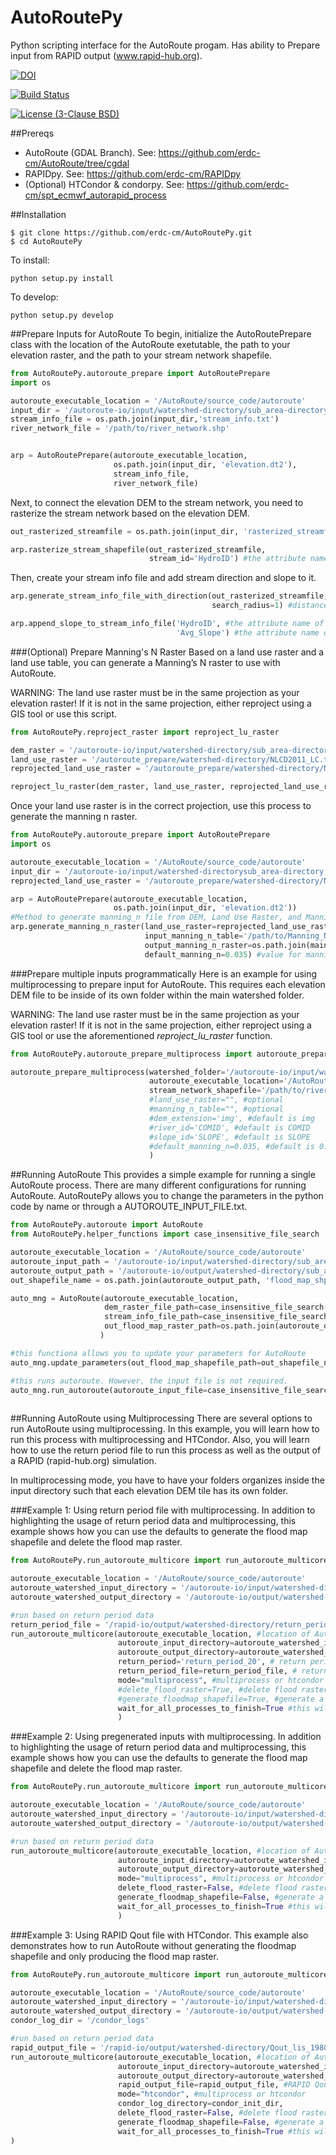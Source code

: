 # AutoRoutePy
Python scripting interface for the AutoRoute progam. Has ability to Prepare input from RAPID output (www.rapid-hub.org).

[![DOI](https://zenodo.org/badge/19918/erdc-cm/AutoRoutePy.svg)](https://zenodo.org/badge/latestdoi/19918/erdc-cm/AutoRoutePy)

[![Build Status](https://travis-ci.org/erdc-cm/AutoRoutePy.svg?branch=master)](https://travis-ci.org/erdc-cm/AutoRoutePy)

[![License (3-Clause BSD)](https://img.shields.io/badge/license-BSD%203--Clause-yellow.svg)](https://github.com/erdc-cm/AutoRoutePy/blob/master/LICENSE)

##Prereqs
- AutoRoute (GDAL Branch). See: https://github.com/erdc-cm/AutoRoute/tree/cgdal
- RAPIDpy. See: https://github.com/erdc-cm/RAPIDpy
- (Optional) HTCondor & condorpy. See: https://github.com/erdc-cm/spt_ecmwf_autorapid_process

##Installation

```
$ git clone https://github.com/erdc-cm/AutoRoutePy.git
$ cd AutoRoutePy
```
To install:
```
python setup.py install
```
To develop:
```
python setup.py develop
```

##Prepare Inputs for AutoRoute
To begin, initialize the AutoRoutePrepare class with the location of the AutoRoute
exetutable, the path to your elevation raster, and the path to your stream network
shapefile.

```python
from AutoRoutePy.autoroute_prepare import AutoRoutePrepare
import os

autoroute_executable_location = '/AutoRoute/source_code/autoroute'
input_dir = '/autoroute-io/input/watershed-directory/sub_area-directory'
stream_info_file = os.path.join(input_dir,'stream_info.txt')
river_network_file = '/path/to/river_network.shp'


arp = AutoRoutePrepare(autoroute_executable_location,
                       os.path.join(input_dir, 'elevation.dt2'),
                       stream_info_file,
                       river_network_file)
```

Next, to connect the elevation DEM to the stream network, you need to rasterize the
stream network based on the elevation DEM.

```python
out_rasterized_streamfile = os.path.join(input_dir, 'rasterized_streamfile.tif')

arp.rasterize_stream_shapefile(out_rasterized_streamfile,
                               stream_id='HydroID') #the attribute name of the stream ID used for RAPID
```

Then, create your stream info file and add stream direction and slope to it.

```python
arp.generate_stream_info_file_with_direction(out_rasterized_streamfile,
                                             search_radius=1) #distance to search for stream direction in meters

arp.append_slope_to_stream_info_file('HydroID', #the attribute name of the stream ID used for RAPID
                                     'Avg_Slope') #the attribute name of the stream slope
```

###(Optional) Prepare Manning's N Raster
Based on a land use raster and a land use table, you can generate a Manning’s N raster to use with AutoRoute.

WARNING: The land use raster must be in the same projection as your elevation raster! 
If it is not in the same projection, either reproject using a GIS tool or use this
script.

```python
from AutoRoutePy.reproject_raster import reproject_lu_raster

dem_raster = '/autoroute-io/input/watershed-directory/sub_area-directory/elevation.img'
land_use_raster = '/autoroute_prepare/watershed-directory/NLCD2011_LC.tif'
reprojected_land_use_raster = '/autoroute_prepare/watershed-directory/NLCD2011_LC_repr.tif'

reproject_lu_raster(dem_raster, land_use_raster, reprojected_land_use_raster)
```
Once your land use raster is in the correct projection, use this process to generate the
manning n raster.

```python
from AutoRoutePy.autoroute_prepare import AutoRoutePrepare
import os

autoroute_executable_location = '/AutoRoute/source_code/autoroute'
input_dir = '/autoroute-io/input/watershed-directorysub_area-directory'
reprojected_land_use_raster = '/autoroute_prepare/watershed-directory/NLCD2011_LC_repr.tif'

arp = AutoRoutePrepare(autoroute_executable_location,
                       os.path.join(input_dir, 'elevation.dt2'))
#Method to generate manning_n file from DEM, Land Use Raster, and Manning N Table with new AutoRoute
arp.generate_manning_n_raster(land_use_raster=reprojected_land_use_raster,
                              input_manning_n_table='/path/to/Manning_N_Values/AR_Manning_n_for_NLCD_LOW.txt',
                              output_manning_n_raster=os.path.join(main_dir, 'manning_n.tif'),
                              default_manning_n=0.035) #value for manning's n to be used in raster if no value found in table
```

###Prepare multiple inputs programmatically
Here is an example for using multiprocessing to prepare input for AutoRoute. This requires each elevation DEM
file to be inside of its own folder within the main watershed folder.

WARNING: The land use raster must be in the same projection as your elevation raster! If it is not in the same projection, either reproject using a GIS tool or use the aforementioned *reproject_lu_raster* function.

```python
from AutoRoutePy.autoroute_prepare_multiprocess import autoroute_prepare_multiprocess

autoroute_prepare_multiprocess(watershed_folder='/autoroute-io/input/watershed_directory',
                               autoroute_executable_location='/AutoRoute/source_code/autoroute',
                               stream_network_shapefile='/path/to/river_network.shp',
                               #land_use_raster="", #optional
                               #manning_n_table="", #optional
                               #dem_extension='img', #default is img
                               #river_id='COMID', #default is COMID
                               #slope_id='SLOPE', #default is SLOPE
                               #default_manning_n=0.035, #default is 0.035
                               )
```

##Running AutoRoute
This provides a simple example for running a single AutoRoute process. There are many different configurations for
running AutoRoute. AutoRoutePy allows you to change the parameters in the python code by name or through a 
AUTOROUTE_INPUT_FILE.txt.

```python
from AutoRoutePy.autoroute import AutoRoute
from AutoRoutePy.helper_functions import case_insensitive_file_search

autoroute_executable_location = '/AutoRoute/source_code/autoroute'
autoroute_input_path = '/autoroute-io/input/watershed-directory/sub_area-directory'
autoroute_output_path = '/autoroute-io/output/watershed-directory/sub_area-directory'
out_shapefile_name = os.path.join(autoroute_output_path, 'flood_map_shp.tif')

auto_mng = AutoRoute(autoroute_executable_location,
                     dem_raster_file_path=case_insensitive_file_search(autoroute_input_path, r'elevation\.tiff'),
                     stream_info_file_path=case_insensitive_file_search(autoroute_input_path, r'stream_info\.txt'),
                     out_flood_map_raster_path=os.path.join(autoroute_output_path, 'flood_map.tif')
                    )

#this functiona allows you to update your parameters for AutoRoute            
auto_mng.update_parameters(out_flood_map_shapefile_path=out_shapefile_name)

#this runs autoroute. However, the input file is not required.
auto_mng.run_autoroute(autoroute_input_file=case_insensitive_file_search(autoroute_input_path, 
                                                                         r'AUTOROUTE_INPUT_FILE\.txt'))
```

##Running AutoRoute using Multiprocessing
There are several options to run AutoRoute using multiprocessing. In this example, you will learn how to run
this process with multiprocessing and HTCondor. Also, you will learn how to use the return period file to 
run this process as well as the output of a RAPID (rapid-hub.org) simulation.

In multiprocessing mode, you have to have your folders organizes inside the input directory such that each
elevation DEM tile has its own folder.


###Example 1: Using return period file with multiprocessing.
In addition to highlighting the usage of return period data and multiprocessing, this example shows
how you can use the defaults to generate the flood map shapefile and delete the flood map raster.

```python
from AutoRoutePy.run_autoroute_multicore import run_autoroute_multicore

autoroute_executable_location = '/AutoRoute/source_code/autoroute'
autoroute_watershed_input_directory = '/autoroute-io/input/watershed-directory'
autoroute_watershed_output_directory = '/autoroute-io/output/watershed-directory' 

#run based on return period data
return_period_file = '/rapid-io/output/watershed-directory/return_periods.nc'
run_autoroute_multicore(autoroute_executable_location, #location of AutoRoute executable
                        autoroute_input_directory=autoroute_watershed_input_directory, #path to AutoRoute input directory
                        autoroute_output_directory=autoroute_watershed_output_directory, #path to AutoRoute output directory
                        return_period='return_period_20', # return period name in return period file
                        return_period_file=return_period_file, # return period file generated from RAPID historical run
                        mode="multiprocess", #multiprocess or htcondor
                        #delete_flood_raster=True, #delete flood raster generated (default is True)
                        #generate_floodmap_shapefile=True, #generate a flood map shapefile (default is True)
                        wait_for_all_processes_to_finish=True #this will wait for all processes to finish
                        )

```

###Example 2: Using pregenerated inputs with multiprocessing.
In addition to highlighting the usage of return period data and multiprocessing, this example shows
how you can use the defaults to generate the flood map shapefile and delete the flood map raster.

```python
from AutoRoutePy.run_autoroute_multicore import run_autoroute_multicore

autoroute_executable_location = '/AutoRoute/source_code/autoroute'
autoroute_watershed_input_directory = '/autoroute-io/input/watershed-directory'
autoroute_watershed_output_directory = '/autoroute-io/output/watershed-directory' 

#run based on return period data
run_autoroute_multicore(autoroute_executable_location, #location of AutoRoute executable
                        autoroute_input_directory=autoroute_watershed_input_directory, #path to AutoRoute input directory
                        autoroute_output_directory=autoroute_watershed_output_directory, #path to AutoRoute output directory
                        mode="multiprocess", #multiprocess or htcondor
                        delete_flood_raster=False, #delete flood raster generated (default is True)
                        generate_floodmap_shapefile=False, #generate a flood map shapefile (default is True)
                        wait_for_all_processes_to_finish=True #this will wait for all processes to finish
                        )

```

###Example 3: Using RAPID Qout file with HTCondor.
This example also demonstrates how to run AutoRoute without generating the floodmap shapefile and 
only producing the flood map raster.

```python
from AutoRoutePy.run_autoroute_multicore import run_autoroute_multicore

autoroute_executable_location = '/AutoRoute/source_code/autoroute'
autoroute_watershed_input_directory = '/autoroute-io/input/watershed-directory'
autoroute_watershed_output_directory = '/autoroute-io/output/watershed-directory' 
condor_log_dir = '/condor_logs'

#run based on return period data
rapid_output_file = '/rapid-io/output/watershed-directory/Qout_lis_1980to2014.nc'
run_autoroute_multicore(autoroute_executable_location, #location of AutoRoute executable
                        autoroute_input_directory=autoroute_watershed_input_directory, #path to AutoRoute input directory
                        autoroute_output_directory=autoroute_watershed_output_directory, #path to AutoRoute output directory
                        rapid_output_file=rapid_output_file, #RAPID Qout file from simulation
                        mode="htcondor", #multiprocess or htcondor
                        condor_log_directory=condor_init_dir,
                        delete_flood_raster=False, #delete flood raster generated (default is True)
                        generate_floodmap_shapefile=False, #generate a flood map shapefile (default is True)
                        wait_for_all_processes_to_finish=True #this will wait for all processes to finish
)

```
